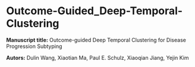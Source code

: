 # Outcome-Guided_Deep-Temporal-Clustering

**Manuscript title:** Outcome-guided Deep Temporal Clustering for Disease Progression Subtyping

**Autors:** Dulin Wang, Xiaotian Ma, Paul E. Schulz, Xiaoqian Jiang, Yejin Kim
